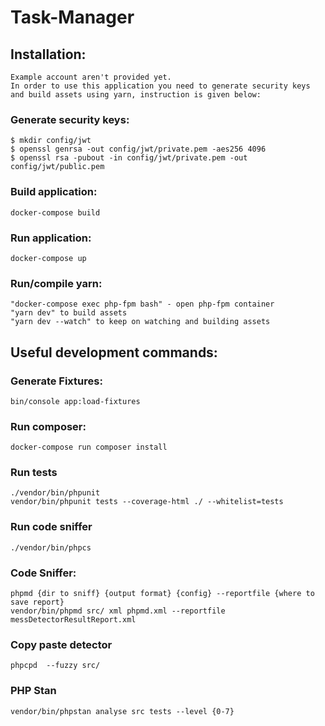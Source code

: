 # Task-Manager

## Installation:
    Example account aren't provided yet.
    In order to use this application you need to generate security keys and build assets using yarn, instruction is given below:

### Generate security keys:
    $ mkdir config/jwt
    $ openssl genrsa -out config/jwt/private.pem -aes256 4096
    $ openssl rsa -pubout -in config/jwt/private.pem -out config/jwt/public.pem

### Build application:
    docker-compose build

### Run application:
    docker-compose up 

### Run/compile yarn:
    "docker-compose exec php-fpm bash" - open php-fpm container 
    "yarn dev" to build assets
    "yarn dev --watch" to keep on watching and building assets

## Useful development commands:

### Generate Fixtures:  
    bin/console app:load-fixtures
        
### Run composer:
    docker-compose run composer install

### Run tests
    ./vendor/bin/phpunit
    vendor/bin/phpunit tests --coverage-html ./ --whitelist=tests
    
### Run code sniffer
    ./vendor/bin/phpcs

### Code Sniffer:
    phpmd {dir to sniff} {output format} {config} --reportfile {where to save report}
    vendor/bin/phpmd src/ xml phpmd.xml --reportfile messDetectorResultReport.xml
    
### Copy paste detector
    phpcpd  --fuzzy src/

### PHP Stan
    vendor/bin/phpstan analyse src tests --level {0-7}
